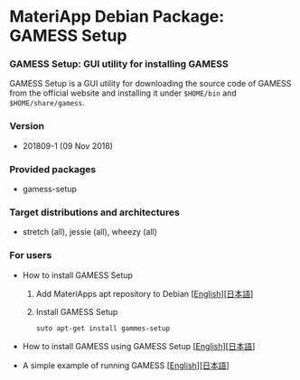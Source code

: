 # MateriApp Debian Package: GAMESS Setup

### GAMESS Setup: GUI utility for installing GAMESS

GAMESS Setup is a GUI utility for downloading the source code of GAMESS from the official website and installing it under ```$HOME/bin``` and ```$HOME/share/gamess```.

### Version

* 201809-1 (09 Nov 2018)

### Provided packages

* gamess-setup

### Target distributions and architectures

* stretch (all), jessie (all), wheezy (all)

### For users

* How to install GAMESS Setup

  1. Add MateriApps apt repository to Debian [[English](https://github.com/cmsi/MateriAppsLive/wiki/UsingMateriAppsInDebian-en)][[日本語](https://github.com/cmsi/MateriAppsLive/wiki/UsingMateriAppsInDebian)]

  2. Install GAMESS Setup

     ```
     suto apt-get install gammes-setup
     ```

* How to install GAMESS using GAMESS Setup [[English](https://github.com/cmsi/MateriAppsLive/wiki/GAMESS-en#how-to-install-gamess-using-gamess-setup)][[日本語](https://github.com/cmsi/MateriAppsLive/wiki/GAMESS#gamess-setupによるgamessのインストール)]

* A simple example of running GAMESS [[English](https://github.com/cmsi/MateriAppsLive/wiki/GAMESS-en#a-simple-example-of-running-gamess)][[日本語](https://github.com/cmsi/MateriAppsLive/wiki/GAMESS#gamessの実行例)]
